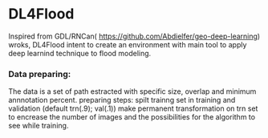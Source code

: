 # DL4Flood

Inspired from GDL/RNCan( https://github.com/Abdielfer/geo-deep-learning) wroks, DL4Flood intent to create an environment with main tool to apply deep learnind technique to flood modeling. 

### Data preparing:
 The data is a set of path estracted with specific size, overlap and minimum annnotation percent. 
 preparing steps: 
   spilt trainng set in training and validation (default trn(.9); val(.1))
   make permanent transformation on trn set to encrease the number of images and the possibilities for the algorithm to see while training.
    